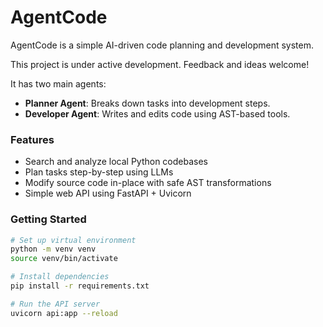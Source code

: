 # AgentCode

AgentCode is a simple AI-driven code planning and development system.

This project is under active development. Feedback and ideas welcome!

It has two main agents:
- **Planner Agent**: Breaks down tasks into development steps.
- **Developer Agent**: Writes and edits code using AST-based tools.

### Features

- Search and analyze local Python codebases
- Plan tasks step-by-step using LLMs
- Modify source code in-place with safe AST transformations
- Simple web API using FastAPI + Uvicorn

### Getting Started

```bash
# Set up virtual environment
python -m venv venv
source venv/bin/activate

# Install dependencies
pip install -r requirements.txt

# Run the API server
uvicorn api:app --reload
```
